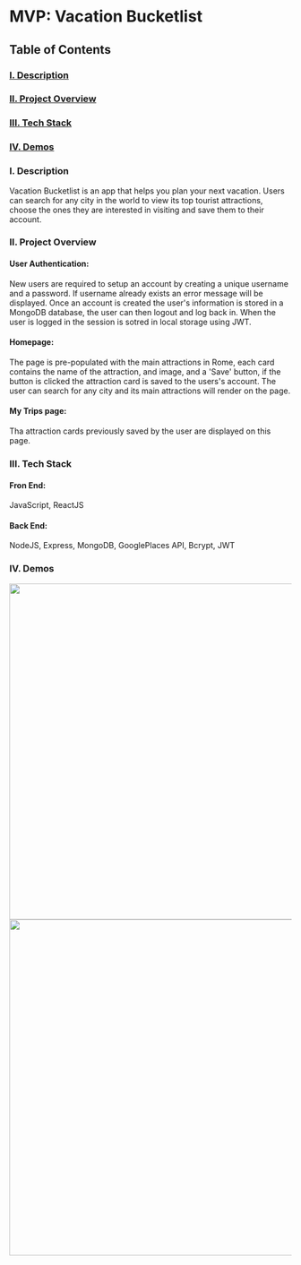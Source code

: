 # MVP: Vacation Bucketlist

## Table of Contents
### [I. Description](#Description)
### [II. Project Overview](#Project-Overview)
### [III. Tech Stack](#Tech-Stack)
### [IV. Demos](#Demos)

### I. Description
  Vacation Bucketlist is an app that helps you plan your next vacation. Users can search for any city in the world to view its top tourist attractions, choose the ones they are interested in visiting and save them to their account.

### II. Project Overview
#### User Authentication:
  New users are required to setup an account by creating a unique username and a password. If username already exists an error message will be displayed. Once an account is created the user's information is stored in a MongoDB database, the user can then logout and log back in. When the user is logged in the session is sotred in local storage using JWT. 
  
#### Homepage:
  The page is pre-populated with the main attractions in Rome, each card contains the name of the attraction, and image, and a 'Save' button, if the button is clicked the attraction card is saved to the users's account. The user can search for any city and its main attractions will render on the page.
  
#### My Trips page:
  Tha attraction cards previously saved by the user are displayed on this page. 
 
### III. Tech Stack
#### Fron End:
  JavaScript, ReactJS
#### Back End:
  NodeJS, Express, MongoDB, GooglePlaces API, Bcrypt, JWT
  
### IV. Demos
<!-- Signup/Login -->
<img src="https://recordit.co/R0fR2Rtcbr.gif" width="600">
<!-- Saving attractions to My Trips -->
<img src="https://recordit.co/YjdhFKLMjl.gif" width="600">
<!-- City search and saving new sttractions -->



